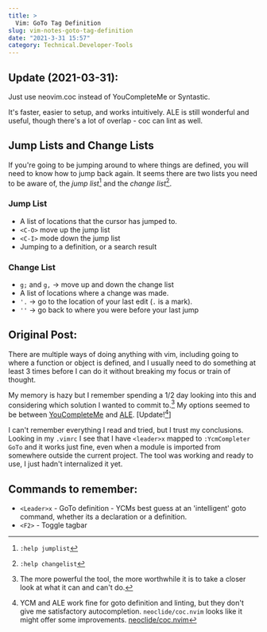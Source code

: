 ```yaml
---
title: >
  Vim: GoTo Tag Definition
slug: vim-notes-goto-tag-definition
date: "2021-3-31 15:57"
category: Technical.Developer-Tools
---
```


## Update (2021-03-31):

Just use neovim.coc instead of YouCompleteMe or Syntastic.

It's faster, easier to setup, and works intuitively. ALE is still wonderful and
useful, though there's a lot of overlap - coc can lint as well.

## Jump Lists and Change Lists

If you're going to be jumping around to where things are defined, you will need
to know how to jump back again. It seems there are two lists you need to be
aware of, the _jump list_[^1] and the _change
list_[^2].

### Jump List

- A list of locations that the cursor has jumped to.
- `<C-O>` move up the jump list
- `<C-I>` mode down the jump list
- Jumping to a definition, or a search result

### Change List

- `g;` and `g,` → move up and down the change list
- A list of locations where a change was made.
- `'.` → go to the location of your last edit (`.` is a mark).
- `''` → go back to where you were before your last jump

## Original Post:

There are multiple ways of doing anything with vim, including going to where a
function or object is defined, and I usually need to do something at least 3 times
before I can do it without breaking my focus or train of thought.

My memory is hazy but I remember spending a 1/2 day looking into this and
considering which solution I wanted to commit to.[^3] My options seemed to be between
[YouCompleteMe](https://github.com/ycm-core/YouCompleteMe) and
[ALE](https://github.com/dense-analysis/ale). [Update![^4]]

I can't remember everything I read and tried, but I trust my conclusions.
Looking in my `.vimrc` I see that I have `<leader>x` mapped to `:YcmCompleter GoTo` and it works just fine, even when a module is imported from somewhere
outside the current project. The tool was working and ready to use, I just
hadn't internalized it yet.

## Commands to remember:

- `<Leader>x` - GoTo definition - YCMs best guess at an 'intelligent' goto
  command, whether its a declaration or a definition.
- `<F2>` - Toggle tagbar

[^1]: `:help jumplist`
[^2]: `:help changelist`
[^3]:
    The more powerful the tool, the more worthwhile it is to take a closer
    look at what it can and can't do.

[^4]:
    YCM and ALE work fine for goto definition and linting, but they don't give
    me satisfactory autocompletion. `neoclide/coc.nvim` looks like it might offer
    some improvements.
    [neoclide/coc.nvim](https://www.vimfromscratch.com/articles/vim-for-python/)
